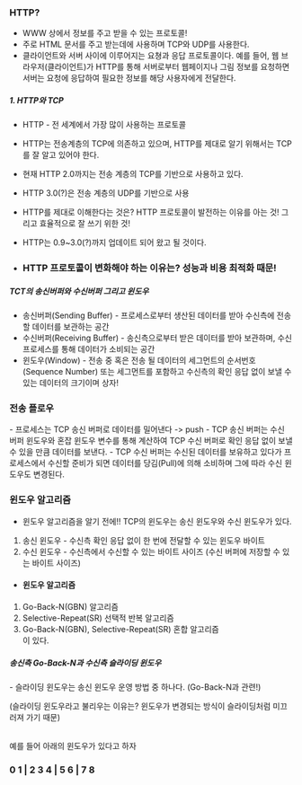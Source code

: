 ### HTTP?
- WWW 상에서 정보를 주고 받을 수 있는 프로토콜!
- 주로 HTML 문서를 주고 받는데에 사용하며 TCP와 UDP를 사용한다.
- 클라이언트와 서버 사이에 이루어지는 요쳥과 응답 프로토콜이다. 예를 들어, 웹 브라우저(클라이언트)가 HTTP를 통해 서버로부터 웹페이지나 그림 정보를 요청하면 서버는 요청에 응답하여 필요한 정보를 해당 사용자에게 전달한다.

##### 1. HTTP와 TCP
- HTTP - 전 세계에서 가장 많이 사용하는 프로토콜
- HTTP는 전송계층의 TCP에 의존하고 있으며, HTTP를 제대로 알기 위해서는 TCP를 잘 알고 있어야 한다.
- 현재 HTTP 2.0까지는 전송 계층의 TCP를 기반으로 사용하고 있다.
- HTTP 3.0(?)은 전송 계층의 UDP를 기반으로 사용
  
- HTTP를 제대로 이해한다는 것은? HTTP 프로토콜이 발전하는 이유를 아는 것! 그리고 효율적으로 잘 쓰기 위한 것!
- HTTP는 0.9~3.0(?)까지 업데이트 되어 왔고 될 것이다.
  
- <h3>HTTP 프로토콜이 변화해야 하는 이유는? 성능과 비용 최적화 때문!</h3>
  
  
##### TCT의 송신버퍼와 수신버퍼 그리고 윈도우
- 송신버퍼(Sending Buffer) - 프로세스로부터 생산된 데이터를 받아 수신측에 전송할 데이터를 보관하는 공간
- 수신버퍼(Receiving Buffer) - 송신측으로부터 받은 데이터를 받아 보관하며, 수신 프로세스를 통해 데이터가 소비되는 공간
- 윈도우(Window) - 전송 중 혹은 전송 될 데이터의 세그먼트의 순서번호(Sequence Number) 또는 세그먼트를 포함하고 수신측의 확인 응답 없이 보낼 수 있는 데이터의 크기이며 상자!

<h3>전송 플로우</h3>
- 프로세스는 TCP 송신 버퍼로 데이터를 밀어낸다 -> push
- TCP 송신 버퍼는 수신 버퍼 윈도우와 혼잡 윈도우 변수를 통해 계산하여 TCP 수신 버퍼로 확인 응답 없이 보낼 수 있을 만큼 데이터를 보낸다.
- TCP 수신 버퍼는 수신된 데이터를 보유하고 있다가 프로세스에서 수신할 준비가 되면 데이터를 당김(Pull)에 의해 소비하며 그에 따라 수신 윈도우도 변경된다.

### 윈도우 알고리즘
- 윈도우 알고리즘을 알기 전에!!
TCP의 윈도우는 송신 윈도우와 수신 윈도우가 있다.<br>
1. 송신 윈도우 - 수신측 확인 응답 없이 한 번에 전달할 수 있는 윈도우 바이트
2. 수신 윈도우 - 수신측에서 수신할 수 있는 바이트 사이즈 (수신 버퍼에 저장할 수 있는 바이트 사이즈)

- <h4>윈도우 알고리즘</h4>
1. Go-Back-N(GBN) 알고리즘
2. Selective-Repeat(SR) 선택적 반복 알고리즘
3. Go-Back-N(GBN), Selective-Repeat(SR) 혼합 알고리즘<br>
이 있다.<br>

<h5>송신측 Go-Back-N과 수신측 슬라이딩 윈도우</h5>
<p>- 슬라이딩 윈도우는 송신 윈도우 운영 방법 중 하나다. (Go-Back-N과 관련!)</p>
  (슬라이딩 윈도우라고 불리우는 이유는? 윈도우가 변경되는 방식이 슬라이딩처럼 미끄러져 가기 때문)<br><br>

예를 들어 아래의 윈도우가 있다고 하자
<h3>0  1  |  2  3  4  |  5  6  |  7  8</h3>

